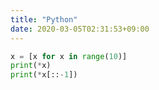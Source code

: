 ```yaml
---
title: "Python"
date: 2020-03-05T02:31:53+09:00
---
```


```python
x = [x for x in range(10)]
print(*x)
print(*x[::-1])
```
